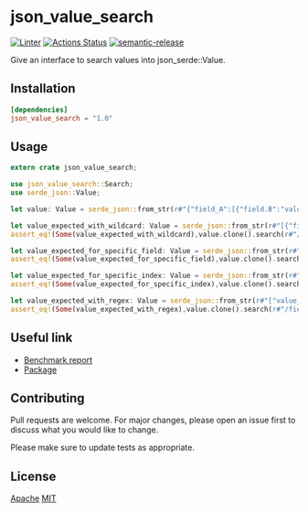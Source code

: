 # json_value_search

[![Linter](https://github.com/jmfiaschi/json_value_search/workflows/Lint/badge.svg)](https://github.com/jmfiaschi/json_value_search/actions/workflows/lint.yml)
[![Actions Status](https://github.com/jmfiaschi/json_value_search/workflows/CI/badge.svg)](https://github.com/jmfiaschi/json_value_search/actions/workflows/ci.yml)
[![semantic-release](https://img.shields.io/badge/%20%20%F0%9F%93%A6%F0%9F%9A%80-semantic--release-e10079.svg)](https://github.com/semantic-release/semantic-release)

Give an interface to search values into json_serde::Value.

## Installation

 ```Toml
[dependencies]
json_value_search = "1.0"
```

## Usage

```rust
extern crate json_value_search;

use json_value_search::Search;
use serde_json::Value;

let value: Value = serde_json::from_str(r#"{"field_A":[{"field.B":"value_B"},{"field_C":"value_C"}]}"#).unwrap();

let value_expected_with_wildcard: Value = serde_json::from_str(r#"[{"field.B":"value_B"},{"field_C":"value_C"}]"#).unwrap();
assert_eq!(Some(value_expected_with_wildcard),value.clone().search(r#"/field_A/*"#));

let value_expected_for_specific_field: Value = serde_json::from_str(r#"["value_B"]"#).unwrap();
assert_eq!(Some(value_expected_for_specific_field),value.clone().search(r#"/field_A/*/field.B"#));

let value_expected_for_specific_index: Value = serde_json::from_str(r#"{"field.B":"value_B"}"#).unwrap();
assert_eq!(Some(value_expected_for_specific_index),value.clone().search(r#"/field_A/0"#));

let value_expected_with_regex: Value = serde_json::from_str(r#"["value_B","value_C"]"#).unwrap();
assert_eq!(Some(value_expected_with_regex),value.clone().search(r#"/field_A/*/field.+"#));
```

## Useful link

* [Benchmark report](https://jmfiaschi.github.io/json_value_search/bench/main/)
* [Package](https://crates.io/crates/json_value_search)

## Contributing

Pull requests are welcome. For major changes, please open an issue first to discuss what you would like to change.

Please make sure to update tests as appropriate.

## License

[Apache](https://choosealicense.com/licenses/apache-2.0/)
[MIT](https://choosealicense.com/licenses/mit/)

